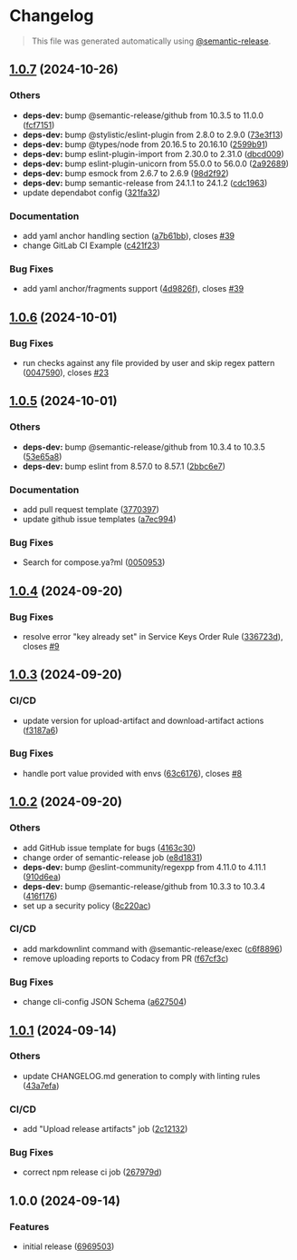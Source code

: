 # Changelog

> This file was generated automatically using [@semantic-release](https://github.com/semantic-release/semantic-release).

## [1.0.7](https://github.com/zavoloklom/docker-compose-linter/compare/v1.0.6...v1.0.7) (2024-10-26)

### Others

- **deps-dev:** bump @semantic-release/github from 10.3.5 to 11.0.0
  ([fcf7151](https://github.com/zavoloklom/docker-compose-linter/commit/fcf715159bdfcf7075a0c5efdbed0f8a9b518d5c))
- **deps-dev:** bump @stylistic/eslint-plugin from 2.8.0 to 2.9.0
  ([73e3f13](https://github.com/zavoloklom/docker-compose-linter/commit/73e3f13b8c4f655521c979bd3df76d51f075b16b))
- **deps-dev:** bump @types/node from 20.16.5 to 20.16.10
  ([2599b91](https://github.com/zavoloklom/docker-compose-linter/commit/2599b917c4c118d47ae0a79743e5717102a43316))
- **deps-dev:** bump eslint-plugin-import from 2.30.0 to 2.31.0
  ([dbcd009](https://github.com/zavoloklom/docker-compose-linter/commit/dbcd0092468e8e1c7857b36feedcbab53ebc64d1))
- **deps-dev:** bump eslint-plugin-unicorn from 55.0.0 to 56.0.0
  ([2a92689](https://github.com/zavoloklom/docker-compose-linter/commit/2a9268923c58dc8c65e2f852f6b18e241af417f2))
- **deps-dev:** bump esmock from 2.6.7 to 2.6.9
  ([98d2f92](https://github.com/zavoloklom/docker-compose-linter/commit/98d2f920caa086145c6493676fd3efff414c6d58))
- **deps-dev:** bump semantic-release from 24.1.1 to 24.1.2
  ([cdc1963](https://github.com/zavoloklom/docker-compose-linter/commit/cdc196300a0145f80ebcd1cf821b79b931b9ee34))
- update dependabot config
  ([321fa32](https://github.com/zavoloklom/docker-compose-linter/commit/321fa328276ad68eb9575399bdc8d24310268f6b))

### Documentation

- add yaml anchor handling section
  ([a7b61bb](https://github.com/zavoloklom/docker-compose-linter/commit/a7b61bb877ed2e0e67dedac1395d2a32113c57df)),
  closes [#39](https://github.com/zavoloklom/docker-compose-linter/issues/39)
- change GitLab CI Example
  ([c421f23](https://github.com/zavoloklom/docker-compose-linter/commit/c421f2315a584adcc6b2414c25fa968e6053ffd8))

### Bug Fixes

- add yaml anchor/fragments support
  ([4d9826f](https://github.com/zavoloklom/docker-compose-linter/commit/4d9826f59831a583080d13fed2dbad6d3fab5f61)),
  closes [#39](https://github.com/zavoloklom/docker-compose-linter/issues/39)

## [1.0.6](https://github.com/zavoloklom/docker-compose-linter/compare/v1.0.5...v1.0.6) (2024-10-01)

### Bug Fixes

- run checks against any file provided by user and skip regex pattern
  ([0047590](https://github.com/zavoloklom/docker-compose-linter/commit/0047590e9459e7f13bfab81accd7fbac7c4139d9)),
  closes [#23](https://github.com/zavoloklom/docker-compose-linter/issues/23)

## [1.0.5](https://github.com/zavoloklom/docker-compose-linter/compare/v1.0.4...v1.0.5) (2024-10-01)

### Others

- **deps-dev:** bump @semantic-release/github from 10.3.4 to 10.3.5
  ([53e65a8](https://github.com/zavoloklom/docker-compose-linter/commit/53e65a848c6ea1bc82cbb4977eebb7564478d748))
- **deps-dev:** bump eslint from 8.57.0 to 8.57.1
  ([2bbc6e7](https://github.com/zavoloklom/docker-compose-linter/commit/2bbc6e78179fa40fff5529caf0ff407f1449c8ed))

### Documentation

- add pull request template
  ([3770397](https://github.com/zavoloklom/docker-compose-linter/commit/3770397c3aebc829d8f8d1a8dae297303d3158b0))
- update github issue templates
  ([a7ec994](https://github.com/zavoloklom/docker-compose-linter/commit/a7ec99412dcdda18f0405adfe10ed4f8e001a055))

### Bug Fixes

- Search for compose.ya?ml
  ([0050953](https://github.com/zavoloklom/docker-compose-linter/commit/00509536eac9929613649b805ffbf392dc068598))

## [1.0.4](https://github.com/zavoloklom/docker-compose-linter/compare/v1.0.3...v1.0.4) (2024-09-20)

### Bug Fixes

- resolve error "key already set" in Service Keys Order Rule
  ([336723d](https://github.com/zavoloklom/docker-compose-linter/commit/336723d7ebcdf717f278896f7fbf0d39fce4f5e9)),
  closes [#9](https://github.com/zavoloklom/docker-compose-linter/issues/9)

## [1.0.3](https://github.com/zavoloklom/docker-compose-linter/compare/v1.0.2...v1.0.3) (2024-09-20)

### CI/CD

- update version for upload-artifact and download-artifact actions
  ([f3187a6](https://github.com/zavoloklom/docker-compose-linter/commit/f3187a63679c7cbaf1ec5a6f009a4a09a0d4f366))

### Bug Fixes

- handle port value provided with envs
  ([63c6176](https://github.com/zavoloklom/docker-compose-linter/commit/63c617671f0b55630a9bc36cfc65a734596e7c56)),
  closes [#8](https://github.com/zavoloklom/docker-compose-linter/issues/8)

## [1.0.2](https://github.com/zavoloklom/docker-compose-linter/compare/v1.0.1...v1.0.2) (2024-09-20)

### Others

- add GitHub issue template for bugs
  ([4163c30](https://github.com/zavoloklom/docker-compose-linter/commit/4163c3084c3dae80d85bedfc7daba86b21f36318))
- change order of semantic-release job
  ([e8d1831](https://github.com/zavoloklom/docker-compose-linter/commit/e8d1831a683e0d6428c30376b0a668b6138717a8))
- **deps-dev:** bump @eslint-community/regexpp from 4.11.0 to 4.11.1
  ([910d6ea](https://github.com/zavoloklom/docker-compose-linter/commit/910d6ea91a433021158073970283301d0909f153))
- **deps-dev:** bump @semantic-release/github from 10.3.3 to 10.3.4
  ([416f176](https://github.com/zavoloklom/docker-compose-linter/commit/416f176965b9e9fa894ee5d61e9b569b5d7f53a1))
- set up a security policy
  ([8c220ac](https://github.com/zavoloklom/docker-compose-linter/commit/8c220ac824cceec1b0fb1066c0a11fa98eac1116))

### CI/CD

- add markdownlint command with @semantic-release/exec
  ([c6f8896](https://github.com/zavoloklom/docker-compose-linter/commit/c6f88964a174120041fff1b7744b3edde2f8c49e))
- remove uploading reports to Codacy from PR
  ([f67cf3c](https://github.com/zavoloklom/docker-compose-linter/commit/f67cf3ce8005cbdd3e8504341437a6629cce563b))

### Bug Fixes

- change cli-config JSON Schema
  ([a627504](https://github.com/zavoloklom/docker-compose-linter/commit/a627504f447e12d52d99617d8a1f9a7f99d0293f))

## [1.0.1](https://github.com/zavoloklom/docker-compose-linter/compare/v1.0.0...v1.0.1) (2024-09-14)

### Others

- update CHANGELOG.md generation to comply with linting rules
  ([43a7efa](https://github.com/zavoloklom/docker-compose-linter/commit/43a7efafb0fea05e50f81805758c8eec61f64153))

### CI/CD

- add "Upload release artifacts" job
  ([2c12132](https://github.com/zavoloklom/docker-compose-linter/commit/2c12132e25c7b3de253f40c7f4bd2a0d50687315))

### Bug Fixes

- correct npm release ci job
  ([267979d](https://github.com/zavoloklom/docker-compose-linter/commit/267979d635d695680f6f567df66ea47aa4203477))

## 1.0.0 (2024-09-14)

### Features

- initial release
  ([6969503](https://github.com/zavoloklom/docker-compose-linter/commit/69695032957556141669ea6a5daf213ba8479ffa))
